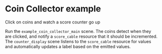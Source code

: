 # Coin Collector example

Click on coins and watch a score counter go up

Run the `example_coin_collector_main` scene. The coins detect when they are clicked, and notify a `score_cable` resource that it should be incremented.
The `counter_display` scene listens to the `score_cable` resource for values and automatically updates a label based on the emitted values.
